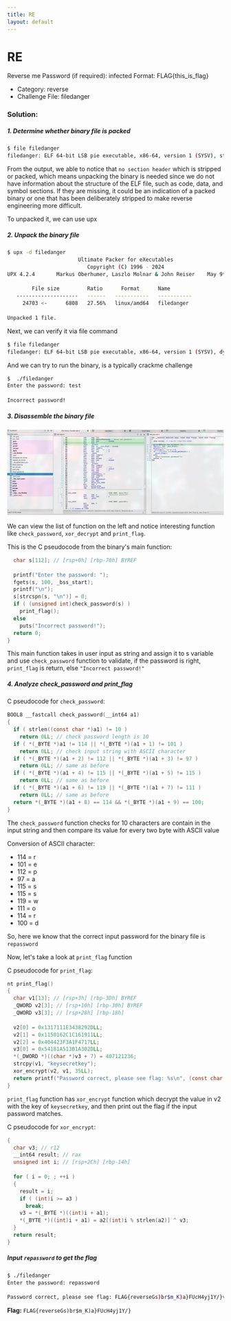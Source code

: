 ```yaml
---
title: RE
layout: default
---
```


# RE

Reverse me
Password (if required): infected
Format: FLAG{this\_is\_flag}

- Category: reverse
- Challenge File: filedanger

### Solution:

##### 1. Determine whether binary file is packed

```bash
$ file filedanger
filedanger: ELF 64-bit LSB pie executable, x86-64, version 1 (SYSV), statically linked, no section header
```

From the output, we able to notice that `no section header` which is stripped or packed, which means unpacking the binary is needed since we do not have  information about the structure of the ELF file, such as code, data, and symbol sections. If they are missing, it could be an indication of a packed binary or one that has been deliberately stripped to make reverse engineering more difficult.

To unpacked it, we can use upx 


##### 2. Unpack the binary file

```bash
$ upx -d filedanger
                       Ultimate Packer for eXecutables
                          Copyright (C) 1996 - 2024
UPX 4.2.4       Markus Oberhumer, Laszlo Molnar & John Reiser    May 9th 2024

        File size         Ratio      Format      Name
   --------------------   ------   -----------   -----------
     24703 <-      6808   27.56%   linux/amd64   filedanger

Unpacked 1 file.
```

Next, we can verify it via file command

```bash
$ file filedanger
filedanger: ELF 64-bit LSB pie executable, x86-64, version 1 (SYSV), dynamically linked, interpreter /lib64/ld-linux-x86-64.so.2, BuildID[sha1]=e1e8acf7dfb95c74ffd9ba451e148ac735775407, for GNU/Linux 3.2.0, not stripped
```

And we can try to run the binary, is a typically crackme challenge

```bash
$  ./filedanger
Enter the password: test

Incorrect password!
```

##### 3. Disassemble the binary file

![ascis2](ascis-2.jpg)

We can view the list of function on the left and notice interesting function like `check_password`, `xor_decrypt` and `print_flag`.

This is the C pseudocode from the binary's main function:

```c
  char s[112]; // [rsp+0h] [rbp-70h] BYREF

  printf("Enter the password: ");
  fgets(s, 100, _bss_start);
  printf("\n");
  s[strcspn(s, "\n")] = 0;
  if ( (unsigned int)check_password(s) )
    print_flag();
  else
    puts("Incorrect password!");
  return 0;
}
```

This main function takes in user input as string and assign it to s variable and use `check_password` function to validate, if the password is right, `print_flag` is return, else `"Incorrect password!"`

##### 4. Analyze check\_password and print\_flag

C pseudocode for `check_password`:
```c
BOOL8 __fastcall check_password(__int64 a1)
{
  if ( strlen((const char *)a1) != 10 )
    return 0LL; // check password length is 10
  if ( *(_BYTE *)a1 != 114 || *(_BYTE *)(a1 + 1) != 101 )
    return 0LL; // check input string with ASCII character
  if ( *(_BYTE *)(a1 + 2) != 112 || *(_BYTE *)(a1 + 3) != 97 )
    return 0LL; // same as before 
  if ( *(_BYTE *)(a1 + 4) != 115 || *(_BYTE *)(a1 + 5) != 115 )
    return 0LL; // same as before
  if ( *(_BYTE *)(a1 + 6) != 119 || *(_BYTE *)(a1 + 7) != 111 )
    return 0LL; // same as before
  return *(_BYTE *)(a1 + 8) == 114 && *(_BYTE *)(a1 + 9) == 100;
}
```
The `check_password` function checks for 10 characters are contain in the input string and then compare its value for every two byte with ASCII value

Conversion of ASCII character:
- 114 = r
- 101 = e
- 112 = p
- 97 = a
- 115 = s
- 115 = s
- 119 = w
- 111 = o
- 114 = r
- 100 = d

So, here we know that the correct input password for the binary file is `repassword`

Now, let's take a look at `print_flag` function

C pseudocode for `print_flag`:
```c
nt print_flag()
{
  char v1[13]; // [rsp+3h] [rbp-3Dh] BYREF
  _QWORD v2[3]; // [rsp+10h] [rbp-30h] BYREF
  _QWORD v3[3]; // [rsp+28h] [rbp-18h]

  v2[0] = 0x1317111E3438292DLL;
  v2[1] = 0x1150162C1C161911LL;
  v2[2] = 0x404423F3A1F4717LL;
  v3[0] = 0x54181A513B1A302DLL;
  *(_DWORD *)((char *)v3 + 7) = 407121236;
  strcpy(v1, "keysecretkey");
  xor_encrypt(v2, v1, 35LL);
  return printf("Password correct, please see flag: %s\n", (const char *)v2);
}
```
`print_flag` function has `xor_encrypt` function which decrypt the value in v2 with the key of `keysecretkey`, and then print out the flag if the input password matches.

C pseudocode for `xor_encrypt`:
```c
{
  char v3; // r12
  __int64 result; // rax
  unsigned int i; // [rsp+2Ch] [rbp-14h]

  for ( i = 0; ; ++i )
  {
    result = i;
    if ( (int)i >= a3 )
      break;
    v3 = *(_BYTE *)((int)i + a1);
    *(_BYTE *)((int)i + a1) = a2[(int)i % strlen(a2)] ^ v3;
  }
  return result;
}
```
##### Input `repassword` to get the flag

```bash
$ ./filedanger
Enter the password: repassword

Password correct, please see flag: FLAG{reverseGs)br$m_K)a}FUcH4yj1Y/}v
```

**Flag:** `FLAG{reverseGs)br$m_K)a}FUcH4yj1Y/}`

